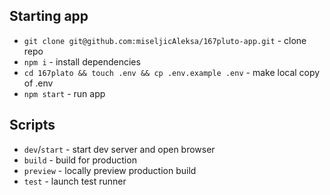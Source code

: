 ## Starting app

- `git clone git@github.com:miseljicAleksa/167pluto-app.git` - clone repo
- `npm i` - install dependencies
- `cd 167plato && touch .env && cp .env.example .env` - make local copy of .env
- `npm start` - run app

## Scripts

- `dev`/`start` - start dev server and open browser
- `build` - build for production
- `preview` - locally preview production build
- `test` - launch test runner
